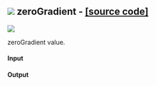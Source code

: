 ## ![](https://github.com/Eddy3D-Dev/Eddy3D/tree/dev/Documentation/Images/Icons/zeroGradient.png) zeroGradient - [[source code]](https://github.com/Eddy3D-Dev/Eddy3D/tree/dev/zeroGradient.cs)

![](https://github.com/Eddy3D-Dev/Eddy3D/tree/dev/Documentation/Images/Components/zeroGradient.png)

zeroGradient value.

#### Input

#### Output